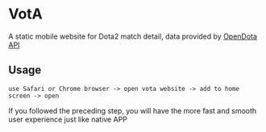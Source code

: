 # VotA

A static mobile website for Dota2 match detail, data provided by [OpenDota API](https://docs.opendota.com)


## Usage

```
use Safari or Chrome browser -> open vota website -> add to home screen -> open
```
If you followed the preceding step, you will have the more fast and smooth user experience just like native APP

